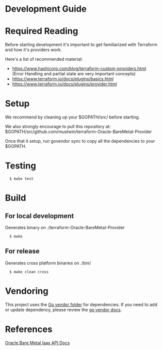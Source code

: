 # Development Guide

# Required Reading
Before starting development it's important to get familiarized with
Terraform and how it's providers work.

Here's a list of recommended material:
* https://www.hashicorp.com/blog/terraform-custom-providers.html (Error
  Handling and partial state are very important concepts)
* https://www.terraform.io/docs/plugins/basics.html
* https://www.terraform.io/docs/plugins/provider.html


# Setup
We recommend by cleaning up your $GOPATH/src/ before starting.

We also strongly encourage to pull this repository at:
$GOPATH/src/github.com/mustwin/terraform-Oracle-BareMetal-Provider

Once that it setup, run govendor sync to copy all the dependencies to
your $GOPATH.

# Testing
```
  $ make test
```

# Build
## For local development
Generates binary on ./terraform-Oracle-BareMetal-Provider
```
  $ make
```

## For release
Generates cross platform binaries on ./bin/
```
  $ make clean cross
```

# Vendoring
This project uses the [Go vendor folder](https://blog.gopheracademy.com/advent-2015/vendor-folder/) for dependencies.
If you need to add or update dependency, please review the [go
vendor docs](https://github.com/kardianos/govendor).

# References
[Oracle Bare Metal Iaas API Docs](https://docs.us-az-phoenix-1.oracleiaas.com/)

